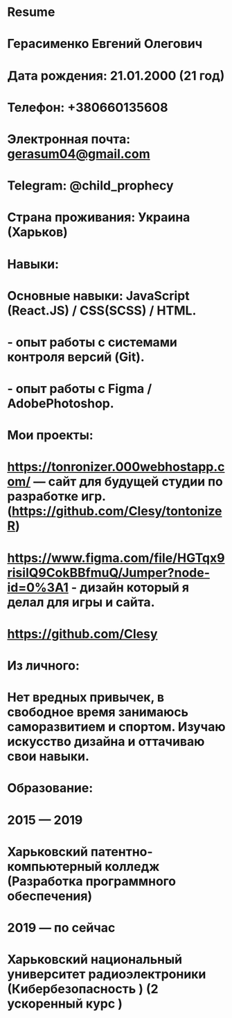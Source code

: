 # Resume
# Герасименко Евгений Олегович
# Дата рождения: 21.01.2000 (21 год)
# Телефон: +380660135608
# Электронная почта: gerasum04@gmail.com
# Telegram:  @child_prophecy
# Страна проживания: Украина (Харьков)

# Навыки:
# Основные навыки: JavaScript (React.JS) / CSS(SCSS) / HTML.
# - опыт работы с системами контроля версий (Git).
# - опыт работы с Figma / AdobePhotoshop.
# Мои проекты:
# https://tonronizer.000webhostapp.com/ —  сайт для будущей студии по разработке игр. (https://github.com/Clesy/tontonizeR)
# https://www.figma.com/file/HGTqx9risilQ9CokBBfmuQ/Jumper?node-id=0%3A1 -  дизайн который я делал для игры и сайта.
# https://github.com/Clesy
# Из личного:
# Нет вредных привычек, в свободное время занимаюсь саморазвитием и спортом. Изучаю искусство дизайна и оттачиваю свои навыки.
# Образование:
# 2015 — 2019 
# Харьковский патентно-компьютерный колледж (Разработка программного обеспечения)
# 2019 — по сейчас
# Харьковский национальный университет радиоэлектроники (Кибербезопасность ) (2 ускоренный курс )
